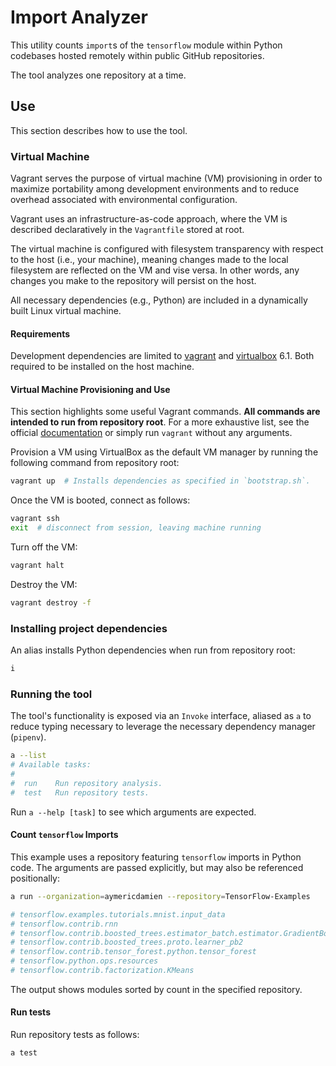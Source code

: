 # Import Analyzer

This utility counts `import`s of the `tensorflow` module within Python codebases hosted remotely within public GitHub repositories.

The tool analyzes one repository at a time.

## Use
This section describes how to use the tool.

### Virtual Machine

Vagrant serves the purpose of virtual machine (VM) provisioning in order to maximize portability among development environments and to reduce overhead associated with environmental configuration.

Vagrant uses an infrastructure-as-code approach, where the VM is described declaratively in the `Vagrantfile` stored at root.

The virtual machine is configured with filesystem transparency with respect to the host (i.e., your machine), meaning changes made to the local filesystem are reflected on the VM and vise versa. In other words, any changes you make to the repository will persist on the host.

All necessary dependencies (e.g., Python) are included in a dynamically built Linux virtual machine.

#### Requirements

Development dependencies are limited to [vagrant](https://www.vagrantup.com) and [virtualbox](https://www.virtualbox.org) 6.1. Both required to be installed on the host machine.

#### Virtual Machine Provisioning and Use

This section highlights some useful Vagrant commands. **All commands are intended to run from repository root**. For a more exhaustive list, see the official [documentation](https://www.vagrantup.com/docs/cli) or simply run `vagrant` without any arguments.

Provision a VM using VirtualBox as the default VM manager by running the following command from repository root:

```bash
vagrant up  # Installs dependencies as specified in `bootstrap.sh`.
```

Once the VM is booted, connect as follows:

```bash
vagrant ssh
exit  # disconnect from session, leaving machine running
```

Turn off the VM:

```bash
vagrant halt
```

Destroy the VM:

```bash
vagrant destroy -f
```

### Installing project dependencies

An alias installs Python dependencies when run from repository root:

```bash
i
```

### Running the tool

The tool's functionality is exposed via an `Invoke` interface, aliased as `a` to reduce typing necessary to leverage the necessary dependency manager (`pipenv`).

```bash
a --list
# Available tasks:
#
#  run    Run repository analysis.
#  test   Run repository tests.
```

Run `a --help [task]` to see which arguments are expected.

#### Count `tensorflow` Imports

This example uses a repository featuring `tensorflow` imports in Python code. The arguments are passed explicitly, but may also be referenced positionally:

```bash
a run --organization=aymericdamien --repository=TensorFlow-Examples

# tensorflow.examples.tutorials.mnist.input_data                                                      46
# tensorflow.contrib.rnn                                                                               4
# tensorflow.contrib.boosted_trees.estimator_batch.estimator.GradientBoostedDecisionTreeClassifier     2
# tensorflow.contrib.boosted_trees.proto.learner_pb2                                                   2
# tensorflow.contrib.tensor_forest.python.tensor_forest                                                2
# tensorflow.python.ops.resources                                                                      2
# tensorflow.contrib.factorization.KMeans                                                              2
```

The output shows modules sorted by count in the specified repository.

#### Run tests

Run repository tests as follows:

```bash
a test
```
